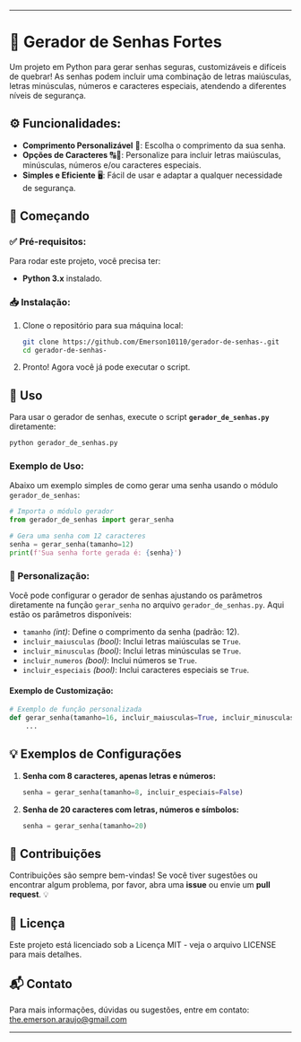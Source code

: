 
---

# 🔐 Gerador de Senhas Fortes

Um projeto em Python para gerar senhas seguras, customizáveis e difíceis de quebrar! As senhas podem incluir uma combinação de letras maiúsculas, letras minúsculas, números e caracteres especiais, atendendo a diferentes níveis de segurança.

## ⚙️ Funcionalidades:

- **Comprimento Personalizável** 📏: Escolha o comprimento da sua senha.
- **Opções de Caracteres** 🔠🔢: Personalize para incluir letras maiúsculas, minúsculas, números e/ou caracteres especiais.
- **Simples e Eficiente** 🖥️: Fácil de usar e adaptar a qualquer necessidade de segurança.

## 🚀 Começando

### ✅ Pré-requisitos:

Para rodar este projeto, você precisa ter:
- **Python 3.x** instalado.

### 📥 Instalação:

1. Clone o repositório para sua máquina local:
   ```bash
   git clone https://github.com/Emerson10110/gerador-de-senhas-.git
   cd gerador-de-senhas-
   ```

2. Pronto! Agora você já pode executar o script.

## 🎉 Uso

Para usar o gerador de senhas, execute o script **`gerador_de_senhas.py`** diretamente:
```bash
python gerador_de_senhas.py
```

### Exemplo de Uso:

Abaixo um exemplo simples de como gerar uma senha usando o módulo `gerador_de_senhas`:

```python
# Importa o módulo gerador
from gerador_de_senhas import gerar_senha

# Gera uma senha com 12 caracteres
senha = gerar_senha(tamanho=12)
print(f'Sua senha forte gerada é: {senha}')
```

### 🔧 Personalização:

Você pode configurar o gerador de senhas ajustando os parâmetros diretamente na função `gerar_senha` no arquivo `gerador_de_senhas.py`. Aqui estão os parâmetros disponíveis:

- `tamanho` _(int)_: Define o comprimento da senha (padrão: 12).
- `incluir_maiusculas` _(bool)_: Inclui letras maiúsculas se `True`.
- `incluir_minusculas` _(bool)_: Inclui letras minúsculas se `True`.
- `incluir_numeros` _(bool)_: Inclui números se `True`.
- `incluir_especiais` _(bool)_: Inclui caracteres especiais se `True`.

#### Exemplo de Customização:

```python
# Exemplo de função personalizada
def gerar_senha(tamanho=16, incluir_maiusculas=True, incluir_minusculas=True, incluir_numeros=True, incluir_especiais=True):
    ...
```

## 💡 Exemplos de Configurações

1. **Senha com 8 caracteres, apenas letras e números:**
   ```python
   senha = gerar_senha(tamanho=8, incluir_especiais=False)
   ```

2. **Senha de 20 caracteres com letras, números e símbolos:**
   ```python
   senha = gerar_senha(tamanho=20)
   ```

## 🤝 Contribuições

Contribuições são sempre bem-vindas! Se você tiver sugestões ou encontrar algum problema, por favor, abra uma **issue** ou envie um **pull request**. 💡

## 📄 Licença

Este projeto está licenciado sob a Licença MIT - veja o arquivo LICENSE para mais detalhes.

## 📬 Contato

Para mais informações, dúvidas ou sugestões, entre em contato: [the.emerson.araujo@gmail.com](mailto:the.emerson.araujo@gmail.com)

---
